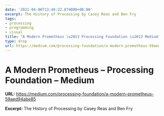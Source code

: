 ```yaml
---
date: '2021-04-06T13:40:22.874000+00:00'
excerpt: The History of Processing by Casey Reas and Ben Fry
tags:
- processing
- programming
- visual
title: "A Modern Prometheus \u2013 Processing Foundation \u2013 Medium"
type: drop
url: https://medium.com/processing-foundation/a-modern-prometheus-59aed94abe85
---
```


# A Modern Prometheus – Processing Foundation – Medium

**URL:** https://medium.com/processing-foundation/a-modern-prometheus-59aed94abe85

**Excerpt:** The History of Processing by Casey Reas and Ben Fry
